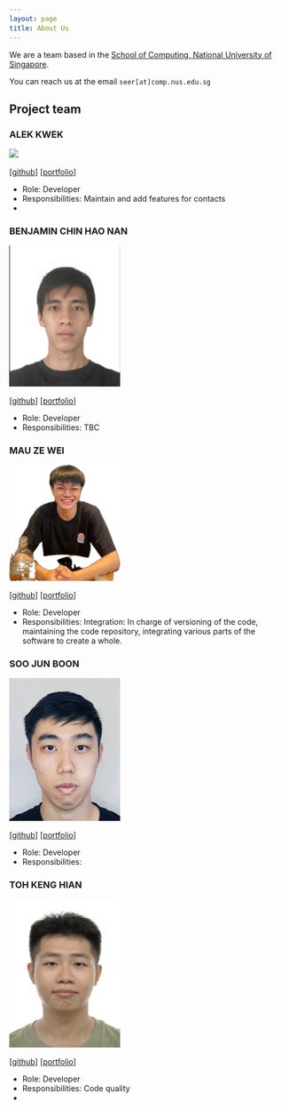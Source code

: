 ```yaml
---
layout: page
title: About Us
---
```


We are a team based in the [School of Computing, National University of Singapore](https://www.comp.nus.edu.sg).

You can reach us at the email `seer[at]comp.nus.edu.sg`

## Project team

### ALEK KWEK

<img src="images/alekkwek18.png" width="200px">

[[github](https://github.com/AlekKwek18)]
[[portfolio](team/alekkwek18.md)]

* Role: Developer
* Responsibilities: Maintain and add features for contacts
* 
### BENJAMIN CHIN HAO NAN

<img src="images/quasant.png" width="200px">

[[github](https://github.com/Quasant)]
[[portfolio](team/quasant.md)]

* Role: Developer
* Responsibilities: TBC

### MAU ZE WEI

<img src="images/wassilililily.png" width="200px">

[[github](https://github.com/wassilililily)] 
[[portfolio](team/wassilililily.md)]


* Role: Developer
* Responsibilities: Integration: In charge of versioning of the code, maintaining the code repository, integrating various parts of the software to create a whole.

### SOO JUN BOON

<img src="images/green-tea-123.png" width="200px">

[[github](https://github.com/Green-Tea-123)]
[[portfolio](team/green-tea-123.md)]

* Role: Developer
* Responsibilities: 

### TOH KENG HIAN

<img src="images/kenghian.png" width="200px">

[[github](https://github.com/KengHian)]
[[portfolio](team/kenghian.md)]

* Role: Developer
* Responsibilities: Code quality
* 